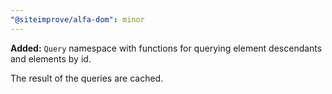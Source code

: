 ```yaml
---
"@siteimprove/alfa-dom": minor
---
```


**Added:** `Query` namespace with functions for querying element descendants and elements by id.

The result of the queries are cached.
